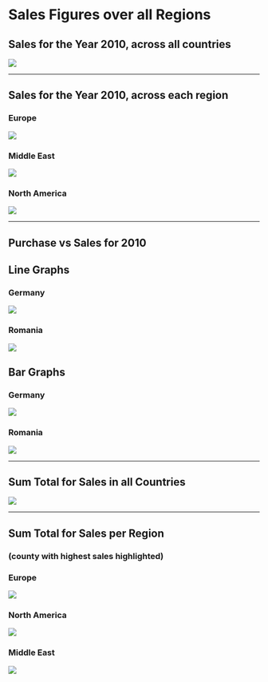 # Sales Figures over all Regions

## Sales for the Year 2010, across all countries

<img src="./chart_img/1_sales_2010.png" />

----

## Sales for the Year 2010, across each region

### Europe

<img src="./chart_img/2_EU_sales_2010.png" />

### Middle East

<img src="./chart_img/3_ME_sales_2010.png" />

### North America

<img src="./chart_img/4_NA_sales_2010.png" />

----

## Purchase vs Sales for 2010

## Line Graphs

### Germany

<img src="./chart_img/5_germany_sales_purchase_2010.png" />

### Romania

<img src="./chart_img/6_romania_sales_purchase_2010.png" />

## Bar Graphs

### Germany

<img src="./chart_img/7_germany_sales_purchase_2010_bargraph.png" />

### Romania

<img src="./chart_img/8_romania_sales_purchase_2010_bargraph.png" />


----

## Sum Total for Sales in all Countries

<img src="./chart_img/9_total_sales_figures_pie.png" />

----

## Sum Total for Sales per Region
### (county with highest sales highlighted)

### Europe

<img src="./chart_img/10_top_sales_figures_EU_pie.png" />

### North America

<img src="./chart_img/11_top_sales_figures_NA_pie.png" />


### Middle East

<img src="./chart_img/12_top_sales_figures_ME_pie.png" />


